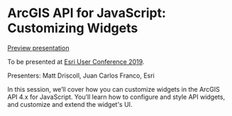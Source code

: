 # ArcGIS API for JavaScript: Customizing Widgets

[Preview presentation](https://jcfranco.github.io/uc-2019-customizing-widgets/slides/#/)

To be presented at [Esri User Conference 2019](http://www.esri.com/events/uc).

Presenters: Matt Driscoll, Juan Carlos Franco, Esri

In this session, we’ll cover how you can customize widgets in the ArcGIS API 4.x for JavaScript. You’ll learn how to configure and style API widgets, and customize and extend the widget's UI.
